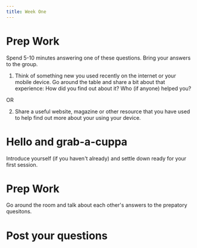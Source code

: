 ```yaml
---
title: Week One
---
```


# Prep Work

Spend 5-10 minutes answering one of these questions. Bring your answers to the group. 


1. Think of something new you used recently on the internet or your mobile device. Go around the table and share a bit about that experience: How did you find out about it? Who (if anyone) helped you?

OR

2. Share a useful website, magazine or other resource that you have used to help find out more about your using your device.

# Hello and grab-a-cuppa

Introduce yourself (if you haven't already) and settle down ready for your first session. 

# Prep Work

Go around the room and talk about each other's answers to the prepatory quesitons. 

# Post your questions

